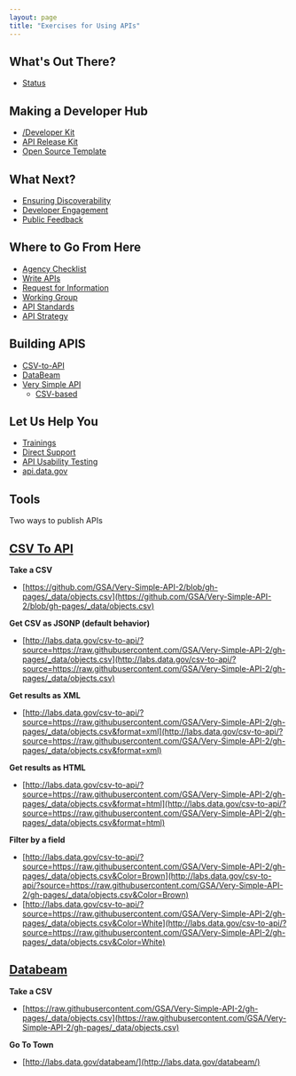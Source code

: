```yaml
---
layout: page
title: "Exercises for Using APIs"
---
```


## What's Out There?  
* [Status](http://18f.github.io/API-All-the-X/pages/status)

## Making a Developer Hub 
* [/Developer Kit](http://18f.github.io/API-All-the-X/pages/developer_hub_kit)
* [API Release Kit](http://18f.github.io/API-All-the-X/pages/api_release_kit)
* [Open Source Template](http://18f.github.io/API-All-the-X/pages/developer_hub_templates)

## What Next?  
* [Ensuring Discoverability](http://18f.github.io/API-All-the-X/pages/ensuring_discoverability-a_guide)
* [Developer Engagement](http://18f.github.io/API-All-the-X/pages/developer_engagement-a_model)
* [Public Feedback](http://18f.github.io/API-All-the-X/pages/give_feedback)

## Where to Go From Here
* [Agency Checklist](http://18f.github.io/API-All-the-X/pages/agency_checklist)
* [Write APIs](http://18f.github.io/API-All-the-X/pages/write_apis-notes)
* [Request for Information](https://github.com/gbinal/Education-API-RFI)
* [Working Group](http://18f.github.io/API-All-the-X/pages/agency_working_group-a_model)
* [API Standards](http://18f.github.io/API-All-the-X/pages/api_standards)
* [API Strategy](http://18f.github.io/API-All-the-X/pages/agency_api_strategy)

## Building APIS 
* [CSV-to-API](http://18f.github.io/API-All-the-X/pages/exercises#tools)
* [DataBeam](http://18f.github.io/API-All-the-X/pages/exercises#tools)
* [Very Simple API](https://github.com/GSA/Very-Simple-API)
  * [CSV-based](https://github.com/GSA/Very-Simple-API-2)

## Let Us Help You
* [Trainings](http://18f.github.io/API-All-the-X/pages/api_training)
* [Direct Support](http://18f.github.io/API-All-the-X/pages/agency_support)
* [API Usability Testing](http://18f.github.io/API-Usability-Testing/)
* [api.data.gov](http://api.data.gov/)
  
  
  

## Tools     
    
Two ways to publish APIs 
    
## [CSV To API](https://www.data.gov/labs/)  
  
**Take a CSV**     
* [https://github.com/GSA/Very-Simple-API-2/blob/gh-pages/_data/objects.csv](https://github.com/GSA/Very-Simple-API-2/blob/gh-pages/_data/objects.csv)  

**Get CSV as JSONP (default behavior)**    
* [http://labs.data.gov/csv-to-api/?source=https://raw.githubusercontent.com/GSA/Very-Simple-API-2/gh-pages/_data/objects.csv](http://labs.data.gov/csv-to-api/?source=https://raw.githubusercontent.com/GSA/Very-Simple-API-2/gh-pages/_data/objects.csv)  

**Get results as XML**    
* [http://labs.data.gov/csv-to-api/?source=https://raw.githubusercontent.com/GSA/Very-Simple-API-2/gh-pages/_data/objects.csv&format=xml](http://labs.data.gov/csv-to-api/?source=https://raw.githubusercontent.com/GSA/Very-Simple-API-2/gh-pages/_data/objects.csv&format=xml)  

**Get results as HTML**    
* [http://labs.data.gov/csv-to-api/?source=https://raw.githubusercontent.com/GSA/Very-Simple-API-2/gh-pages/_data/objects.csv&format=html](http://labs.data.gov/csv-to-api/?source=https://raw.githubusercontent.com/GSA/Very-Simple-API-2/gh-pages/_data/objects.csv&format=html)  

**Filter by a field**    
* [http://labs.data.gov/csv-to-api/?source=https://raw.githubusercontent.com/GSA/Very-Simple-API-2/gh-pages/_data/objects.csv&Color=Brown](http://labs.data.gov/csv-to-api/?source=https://raw.githubusercontent.com/GSA/Very-Simple-API-2/gh-pages/_data/objects.csv&Color=Brown)  
* [http://labs.data.gov/csv-to-api/?source=https://raw.githubusercontent.com/GSA/Very-Simple-API-2/gh-pages/_data/objects.csv&Color=White](http://labs.data.gov/csv-to-api/?source=https://raw.githubusercontent.com/GSA/Very-Simple-API-2/gh-pages/_data/objects.csv&Color=White)  

## [Databeam](https://www.data.gov/labs/)  
  
**Take a CSV**  
* [https://raw.githubusercontent.com/GSA/Very-Simple-API-2/gh-pages/_data/objects.csv](https://raw.githubusercontent.com/GSA/Very-Simple-API-2/gh-pages/_data/objects.csv)  

**Go To Town**  
* [http://labs.data.gov/databeam/](http://labs.data.gov/databeam/)  



